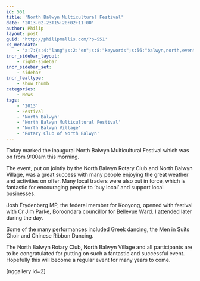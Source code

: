 ```yaml
---
id: 551
title: 'North Balwyn Multicultural Festival'
date: '2013-02-23T15:20:02+11:00'
author: Philip
layout: post
guid: 'http://philipmallis.com/?p=551'
ks_metadata:
    - 'a:7:{s:4:"lang";s:2:"en";s:8:"keywords";s:56:"balwyn,north,event,club,dancing,fantastic,festival,great";s:19:"keywords_autoupdate";i:1;s:11:"description";s:158:"Balwyn Multicultural Festival which was on from 9:00am this morning. The event, put on jointly by the North Balwyn Rotary Club and North Balwyn Village, was a";s:22:"description_autoupdate";i:1;s:5:"title";s:0:"";s:6:"robots";s:12:"index,follow";}'
incr_sidebar_layout:
    - right-sidebar
incr_sidebar_set:
    - sidebar
incr_feattype:
    - show_thumb
categories:
    - News
tags:
    - '2013'
    - Festival
    - 'North Balwyn'
    - 'North Balwyn Multicultural Festival'
    - 'North Balwyn Village'
    - 'Rotary Club of North Balwyn'
---
```


Today marked the inaugural North Balwyn Multicultural Festival which was on from 9:00am this morning.

The event, put on jointly by the North Balwyn Rotary Club and North Balwyn Village, was a great success with many people enjoying the great weather and activities on offer. Many local traders were also out in force, which is fantastic for encouraging people to ‘buy local’ and support local businesses.

Josh Frydenberg MP, the federal member for Kooyong, opened with festival with Cr Jim Parke, Boroondara councillor for Bellevue Ward. I attended later during the day.

Some of the many performances included Greek dancing, the Men in Suits Choir and Chinese Ribbon Dancing.

The North Balwyn Rotary Club, North Balwyn Village and all participants are to be congratulated for putting on such a fantastic and successful event. Hopefully this will become a regular event for many years to come.

\[nggallery id=2\]